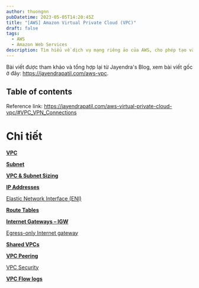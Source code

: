 ```yaml
---
author: thuongnn
pubDatetime: 2023-05-05T14:20:45Z
title: "[AWS] Amazon Virtual Private Cloud (VPC)"
draft: false
tags:
  - AWS
  - Amazon Web Services
description: Tìm hiểu về dịch vụ mạng riêng ảo của AWS, cho phép tạo và quản lý mạng riêng biệt trong đám mây AWS.
---
```


Bài viết được tham khảo và tổng hợp lại từ Jayendra's Blog, xem bài viết gốc ở đây: https://jayendrapatil.com/aws-vpc.

## Table of contents

Reference link: https://jayendrapatil.com/aws-virtual-private-cloud-vpc/#VPC_VPN_Connections

# Chi tiết

[**VPC**](Virtual%20Private%20Network%20%E2%80%93%20VPC%201593fa6ae483806eaa13c20dcc38aafb/VPC%201593fa6ae48380388da6f8b4b499a297.md)

[**Subnet**](Virtual%20Private%20Network%20%E2%80%93%20VPC%201593fa6ae483806eaa13c20dcc38aafb/Subnet%201593fa6ae483808f9789f49b3e2d966e.md)

[**VPC & Subnet Sizing**](Virtual%20Private%20Network%20%E2%80%93%20VPC%201593fa6ae483806eaa13c20dcc38aafb/VPC%20&%20Subnet%20Sizing%201593fa6ae4838059aab2f38fe237d53f.md)

[**IP Addresses**](Virtual%20Private%20Network%20%E2%80%93%20VPC%201593fa6ae483806eaa13c20dcc38aafb/IP%20Addresses%201593fa6ae4838079ab75c730b0f660e4.md)

[Elastic Network Interface (ENI)](<Virtual%20Private%20Network%20%E2%80%93%20VPC%201593fa6ae483806eaa13c20dcc38aafb/Elastic%20Network%20Interface%20(ENI)%201593fa6ae48380bb819ccb640a31ee04.md>)

[**Route Tables**](Virtual%20Private%20Network%20%E2%80%93%20VPC%201593fa6ae483806eaa13c20dcc38aafb/Route%20Tables%201593fa6ae48380ecb1abdb6a552c3a79.md)

[**Internet Gateways – IGW**](Virtual%20Private%20Network%20%E2%80%93%20VPC%201593fa6ae483806eaa13c20dcc38aafb/Internet%20Gateways%20%E2%80%93%20IGW%201593fa6ae4838042a42ceeac69b3490a.md)

[Egress-only Internet gateway](Virtual%20Private%20Network%20%E2%80%93%20VPC%201593fa6ae483806eaa13c20dcc38aafb/Egress-only%20Internet%20gateway%201593fa6ae4838021aab3c89541dbba2d.md)

[**Shared VPCs**](Virtual%20Private%20Network%20%E2%80%93%20VPC%201593fa6ae483806eaa13c20dcc38aafb/Shared%20VPCs%201593fa6ae4838005b67acadf7ac3835d.md)

[**VPC Peering**](Virtual%20Private%20Network%20%E2%80%93%20VPC%201593fa6ae483806eaa13c20dcc38aafb/VPC%20Peering%2015a3fa6ae483803784d6ebf9712b44bf.md)

[VPC Security](Virtual%20Private%20Network%20%E2%80%93%20VPC%201593fa6ae483806eaa13c20dcc38aafb/VPC%20Security%2015a3fa6ae483800aa471ce3b7633fbc7.md)

[**VPC Flow logs**](Virtual%20Private%20Network%20%E2%80%93%20VPC%201593fa6ae483806eaa13c20dcc38aafb/VPC%20Flow%20logs%2015a3fa6ae48380ab9088d4a19a3a333d.md)
